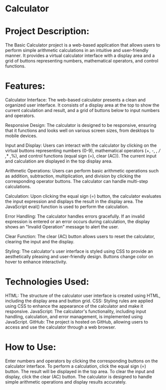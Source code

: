# Calculator
# Project Description:
The Basic Calculator project is a web-based application that allows users to perform simple arithmetic calculations in an intuitive and user-friendly manner. It provides a virtual calculator interface with a display area and a grid of buttons representing numbers, mathematical operators, and control functions.

# Features:

Calculator Interface: The web-based calculator presents a clean and organized user interface. It consists of a display area at the top to show the current calculation and result, and a grid of buttons below to input numbers and operators.

Responsive Design: The calculator is designed to be responsive, ensuring that it functions and looks well on various screen sizes, from desktops to mobile devices.

Input and Display: Users can interact with the calculator by clicking on the virtual buttons representing numbers (0-9), mathematical operators (+, -, *, / ,** ,%), and control functions (equal sign (=), clear (AC)). The current input and calculation are displayed in the top display area.

Arithmetic Operations: Users can perform basic arithmetic operations such as addition, subtraction, multiplication, and division by clicking the corresponding operator buttons. The calculator can handle multi-step calculations.

Calculation: Upon clicking the equal sign (=) button, the calculator evaluates the input expression and displays the result in the display area. The JavaScript eval() function is used to perform the calculation.

Error Handling: The calculator handles errors gracefully. If an invalid expression is entered or an error occurs during calculation, the display shows an "Invalid Operation" message to alert the user.

Clear Function: The clear (AC) button allows users to reset the calculator, clearing the input and the display.

Styling: The calculator's user interface is styled using CSS to provide an aesthetically pleasing and user-friendly design. Buttons change color on hover to enhance interactivity.

# Technologies Used:

HTML: The structure of the calculator user interface is created using HTML, including the display area and button grid.
CSS: Styling rules are applied using CSS to enhance the appearance of the calculator and make it responsive.
JavaScript: The calculator's functionality, including input handling, calculation, and error management, is implemented using JavaScript.
GitHub: The project is hosted on GitHub, allowing users to access and use the calculator through a web browser.

# How to Use:

Enter numbers and operators by clicking the corresponding buttons on the calculator interface.
To perform a calculation, click the equal sign (=) button. The result will be displayed in the top area.
To clear the input and display, click the clear (AC) button.
The calculator is designed to handle simple arithmetic operations and display results accurately.
